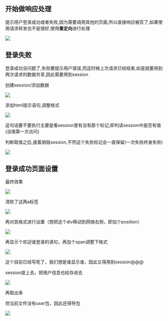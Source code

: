 ## 开始做响应处理

提示用户登录成功或者失败,因为需要调用其他的页面,所以直接响应被否了,如果使用请求转发也不是很好,使用**重定向**进行处理

![](https://sumomoriaty.oss-cn-beijing.aliyuncs.com/markdown/20190713154642.png)

## 登录失败

登录成功没问题了,失败要提示用户错误,而这时候上次请求已经结束,如是就要用到两次请求的数据共享,因此需要用到session

创建session/添加数据

![](https://sumomoriaty.oss-cn-beijing.aliyuncs.com/markdown/20190713155308.png)

添加html提示语句,调整格式

![](https://sumomoriaty.oss-cn-beijing.aliyuncs.com/markdown/20190713155706.png)

这句话要不要执行主要是看session里有没有那个标记,即判读session中是否有值(没值第一次访问)

判断取值之后,接着销毁session,不然这个失败标记会一直保留(一次失败终身失败)

![](https://sumomoriaty.oss-cn-beijing.aliyuncs.com/markdown/20190713160044.png)

## 登录成功页面设置

最终效果

![](https://sumomoriaty.oss-cn-beijing.aliyuncs.com/markdown/20190713202013.png)

清除了这两a标签

![](https://sumomoriaty.oss-cn-beijing.aliyuncs.com/markdown/20190713193941.png)

再对其格式进行设置（想把这个div移动到网络右侧，即加个position）

![](https://sumomoriaty.oss-cn-beijing.aliyuncs.com/markdown/20190713194525.png)

 再显示个欢迎谁登录的语句，再加个span调整下格式

![](https://sumomoriaty.oss-cn-beijing.aliyuncs.com/markdown/20190713195126.png)

这个目前已经写死了，我们想是谁显示谁，因此又得用到session@@@

session提上去，把用户信息也给存进去

![](https://sumomoriaty.oss-cn-beijing.aliyuncs.com/markdown/20190713195700.png)

再取出来

但当前文件没有user包，因此还得导包

![](https://sumomoriaty.oss-cn-beijing.aliyuncs.com/markdown/20190713200247.png)